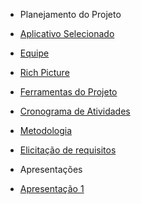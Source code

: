 - Planejamento do Projeto

- [Aplicativo Selecionado](/planejamentoDoProjeto/appSelecionado.md)
- [Equipe](/planejamentoDoProjeto/equipe.md)
- [Rich Picture](/planejamentoDoProjeto/richPicture.md)
- [Ferramentas do Projeto](/planejamentoDoProjeto/ferramentas.md)
- [Cronograma de Atividades](/planejamentoDoProjeto/cronograma.md)
- [Metodologia](/planejamentoDoProjeto/metodologia.md)

- [Elicitação de requisitos](/elicitacaoRequisitos/)
  
- Apresentações
- [Apresentação 1](/apresentacoes/apresentacao1.md)
